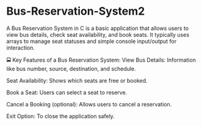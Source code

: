 # Bus-Reservation-System2
A Bus Reservation System in C is a basic application that allows users to view bus details, check seat availability, and book seats. It typically uses arrays to manage seat statuses and simple console input/output for interaction.

🚍 Key Features of a Bus Reservation System:
View Bus Details: Information like bus number, source, destination, and schedule.

Seat Availability: Shows which seats are free or booked.

Book a Seat: Users can select a seat to reserve.

Cancel a Booking (optional): Allows users to cancel a reservation.

Exit Option: To close the application safely.

